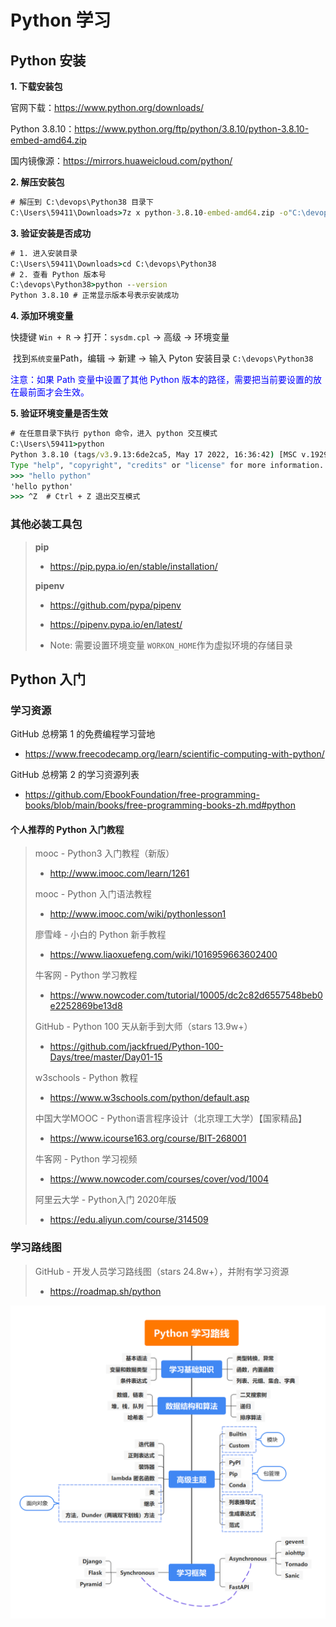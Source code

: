 # Python 学习


##  Python 安装

**1. 下载安装包**

官网下载：https://www.python.org/downloads/

Python 3.8.10：https://www.python.org/ftp/python/3.8.10/python-3.8.10-embed-amd64.zip

国内镜像源：https://mirrors.huaweicloud.com/python/

**2. 解压安装包**

```cmd
# 解压到 C:\devops\Python38 目录下
C:\Users\59411\Downloads>7z x python-3.8.10-embed-amd64.zip -o"C:\devops\Python38"
```

**3. 验证安装是否成功**

```cmd
# 1. 进入安装目录
C:\Users\59411\Downloads>cd C:\devops\Python38
# 2. 查看 Python 版本号
C:\devops\Python38>python --version
Python 3.8.10 # 正常显示版本号表示安装成功
```

**4. 添加环境变量**

快捷键 `Win + R` -> 打开：`sysdm.cpl` -> 高级 -> 环境变量

​	找到`系统变量`Path，编辑 -> 新建 -> 输入 Pyton 安装目录 `C:\devops\Python38`

<font color=blue>注意：如果 Path 变量中设置了其他 Python 版本的路径，需要把当前要设置的放在最前面才会生效。</font>

**5. 验证环境变量是否生效**

```cmd
# 在任意目录下执行 python 命令，进入 python 交互模式
C:\Users\59411>python
Python 3.8.10 (tags/v3.9.13:6de2ca5, May 17 2022, 16:36:42) [MSC v.1929 64 bit (AMD64)] on win32
Type "help", "copyright", "credits" or "license" for more information.
>>> "hello python"
'hello python'
>>> ^Z  # Ctrl + Z 退出交互模式
```

### 其他必装工具包

> **pip**
>
> - https://pip.pypa.io/en/stable/installation/
>
> **pipenv**
>
> - https://github.com/pypa/pipenv
>
> - https://pipenv.pypa.io/en/latest/
>
> - Note: 需要设置环境变量 `WORKON_HOME`作为虚拟环境的存储目录

## Python 入门

### 学习资源

GitHub 总榜第 1 的免费编程学习营地

- https://www.freecodecamp.org/learn/scientific-computing-with-python/

GitHub 总榜第 2 的学习资源列表

- https://github.com/EbookFoundation/free-programming-books/blob/main/books/free-programming-books-zh.md#python

#### 个人推荐的 Python 入门教程

> mooc - Python3 入门教程（新版）
>
> - http://www.imooc.com/learn/1261
>
> mooc - Python 入门语法教程
>
> - http://www.imooc.com/wiki/pythonlesson1
>
> 廖雪峰 - 小白的 Python 新手教程
>
> - https://www.liaoxuefeng.com/wiki/1016959663602400
>
> 牛客网 - Python 学习教程
>
> - https://www.nowcoder.com/tutorial/10005/dc2c82d6557548beb0e2252869be13d8
>
> GitHub - Python 100 天从新手到大师（stars 13.9w+）
>
> - https://github.com/jackfrued/Python-100-Days/tree/master/Day01-15
>
> w3schools - Python 教程
>
> - https://www.w3schools.com/python/default.asp
>
> 中国大学MOOC - Python语言程序设计（北京理工大学）【国家精品】
>
> - https://www.icourse163.org/course/BIT-268001
>
> 牛客网 - Python 学习视频
>
> - https://www.nowcoder.com/courses/cover/vod/1004
>
> 阿里云大学 - Python入门 2020年版
>
> - https://edu.aliyun.com/course/314509

### 学习路线图

> GitHub - 开发人员学习路线图（stars 24.8w+），并附有学习资源
>
> - https://roadmap.sh/python

![Python入门学习路线图](./docs/images/Python入门学习路线图.png)

